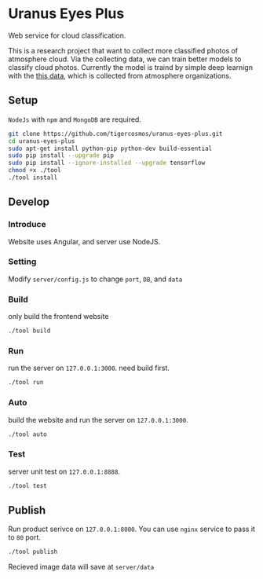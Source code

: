 # Uranus Eyes Plus

Web service for cloud classification.

This is a research project that want to collect more classified photos of atmosphere cloud. Via the collecting data, we can train better models to classify cloud photos. Currently the model is traind by simple deep learnign with the [this data](https://github.com/tigercosmos/Uranus-Eyes/releases/download/v0.0.1/photo.tar.gz), which is collected from atmosphere organizations.

## Setup

`NodeJs` with `npm` and `MongoDB` are required.

```bash
git clone https://github.com/tigercosmos/uranus-eyes-plus.git
cd uranus-eyes-plus
sudo apt-get install python-pip python-dev build-essential
sudo pip install --upgrade pip
sudo pip install --ignore-installed --upgrade tensorflow
chmod +x ./tool
./tool install
```

## Develop

### Introduce

Website uses Angular, and server use NodeJS.

### Setting

Modify `server/config.js` to change `port`, `DB`, and `data`

### Build

only build the frontend website

```bash
./tool build
```

### Run

run the server on `127.0.0.1:3000`. need build first.

```bash
./tool run
```

### Auto

build the website and run the server on `127.0.0.1:3000`.

```bash
./tool auto
```

### Test

server unit test on `127.0.0.1:8888`.

```bash
./tool test
```

## Publish

Run product serivce on `127.0.0.1:8000`. You can use `nginx` service to pass it to `80` port.

```bash
./tool publish
```

Recieved image data will save at `server/data`